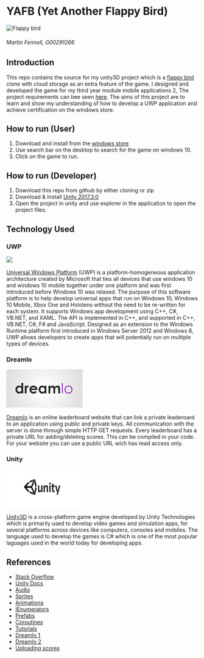 # YAFB (Yet Another Flappy Bird)
![Flappy bird](https://upload.wikimedia.org/wikipedia/en/0/0a/Flappy_Bird_icon.png)
###### Martin Fennell, G00291266
## Introduction
This repo contains the source for my unity3D project which is a [flappy bird](https://en.wikipedia.org/wiki/Flappy_Bird) clone with cloud storage as an extra feature of the game. I designed and developed the game for my third year module mobile applications 2, The project requirements can bee seen [here](https://github.com/MartinFen/YAFBird/blob/master/Mobile%20Applications%20Development%202%20Project%20Spec.pdf). The aims of this project are to learn and show my understanding of how to develop a UWP application and achieve certification on the windows store.

## How to run (User)
1. Download and install from the [windows store](https://www.microsoft.com/en-us/store/p/yet-another-flappy-bird/9plxqbszblsn).
2. Use search bar on the desktop to search for the game on windows 10.
3. Click on the game to run.

## How to run (Developer)
1. Download this repo from github by either cloning or zip
2. Download & Install [Unity 2017.3.0](https://unity3d.com/get-unity/download/archive)
3. Open the project in unity and use explorer in the application to open the project files.

## Technology Used
### UWP 
![](https://docs.microsoft.com/en-us/windows/uwp/get-started/images/universalapps-overview.png)

[Universal Windows Platform](https://en.wikipedia.org/wiki/Universal_Windows_Platform) (UWP) is a platform-homogeneous application architecture created by Microsoft that ties all devices that use windows 10 and windows 10 mobile together under one platform and was first introduced before Windows 10 was relased. The purpose of this software platform is to help develop universal apps that run on Windows 10, Windows 10 Mobile, Xbox One and Hololens without the need to be re-written for each system. It supports Windows app development using C++, C#, VB.NET, and XAML. The API is implemented in C++, and supported in C++, VB.NET, C#, F# and JavaScript. Designed as an extension to the Windows Runtime platform first introduced in Windows Server 2012 and Windows 8, UWP allows developers to create apps that will potentially run on multiple types of devices.
### Dreamlo
![](https://raw.githubusercontent.com/gtonra89/UnityGame-UWP/master/dreamlo.png)

[Dreamlo](http://dreamlo.com/developer) is an online leaderboard website that can link a private leaderoard to an application using public and private keys. All communication with the server is done through simple HTTP GET requests. Every leaderboard has a private URL for adding/deleting scores. This can be compiled in your code. For your website you can use a public URL wich has read access only.
### Unity 
![](https://raw.githubusercontent.com/gtonra89/UnityGame-UWP/master/blog_thumb_unity.jpg)

[Unity3D](https://unity3d.com/) is a cross-platform game engine developed by Unity Technologies which is primarily used to develop video games and simulation apps, for several platforms across devices like computers, consoles and mobiles. The language used to develop the games is C# which is one of the most popular laguages used in the world today for developing apps.
## References
- [Stack Overflow](https://stackoverflow.com/)
- [Unity Docs](https://docs.unity3d.com/Manual/index.html)
- [Audio](http://www.purple-planet.com/)
- [Sprites](http://flappybird.wikia.com/wiki/Sprites)
- [Animations](https://unity3d.com/learn/tutorials/topics/animation/animation-view)
- [IEnumerators](https://answers.unity.com/questions/1004821/what-are-ienumerator-and-coroutine.html)
- [Prefabs](https://unity3d.com/learn/tutorials/topics/interface-essentials/prefabs-concept-usage)
- [Coroutines](https://docs.unity3d.com/ScriptReference/MonoBehaviour.StartCoroutine.html)
- [Tutorials](https://unity3d.com/learn/tutorials/topics/2d-game-creation/project-goals?playlist=17093)
- [Dreamlo 1](https://github.com/SebLague/Dreamlo-Highscores)
- [Dreamlo 2](https://github.com/gtonra89/UnityGame-UWP/blob/master/README.md)
- [Uploading scores](https://stackoverflow.com/questions/31581575/nullreferenceexception-when-trying-to-get-text-from-inputfield)





